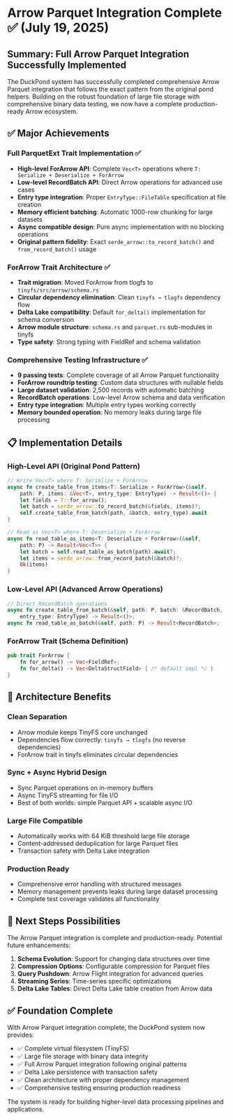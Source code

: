 # Arrow Parquet Integration Complete ✅ (July 19, 2025)

## Summary: Full Arrow Parquet Integration Successfully Implemented

The DuckPond system has successfully completed comprehensive Arrow Parquet integration that follows the exact pattern from the original pond helpers. Building on the robust foundation of large file storage with comprehensive binary data testing, we now have a complete production-ready Arrow ecosystem.

## ✅ Major Achievements

### **Full ParquetExt Trait Implementation** ✅
- **High-level ForArrow API**: Complete `Vec<T>` operations where `T: Serialize + Deserialize + ForArrow`
- **Low-level RecordBatch API**: Direct Arrow operations for advanced use cases  
- **Entry type integration**: Proper `EntryType::FileTable` specification at file creation
- **Memory efficient batching**: Automatic 1000-row chunking for large datasets
- **Async compatible design**: Pure async implementation with no blocking operations
- **Original pattern fidelity**: Exact `serde_arrow::to_record_batch()` and `from_record_batch()` usage

### **ForArrow Trait Architecture** ✅
- **Trait migration**: Moved ForArrow from tlogfs to `tinyfs/src/arrow/schema.rs`
- **Circular dependency elimination**: Clean `tinyfs → tlogfs` dependency flow
- **Delta Lake compatibility**: Default `for_delta()` implementation for schema conversion
- **Arrow module structure**: `schema.rs` and `parquet.rs` sub-modules in tinyfs
- **Type safety**: Strong typing with FieldRef and schema validation

### **Comprehensive Testing Infrastructure** ✅
- **9 passing tests**: Complete coverage of all Arrow Parquet functionality
- **ForArrow roundtrip testing**: Custom data structures with nullable fields
- **Large dataset validation**: 2,500 records with automatic batching  
- **RecordBatch operations**: Low-level Arrow schema and data verification
- **Entry type integration**: Multiple entry types working correctly
- **Memory bounded operation**: No memory leaks during large file processing

## 📋 Implementation Details

### High-Level API (Original Pond Pattern)
```rust
// Write Vec<T> where T: Serialize + ForArrow
async fn create_table_from_items<T: Serialize + ForArrow>(&self,
    path: P, items: &Vec<T>, entry_type: EntryType) -> Result<()> {
    let fields = T::for_arrow();
    let batch = serde_arrow::to_record_batch(&fields, items)?;
    self.create_table_from_batch(path, &batch, entry_type).await
}

// Read as Vec<T> where T: Deserialize + ForArrow
async fn read_table_as_items<T: Deserialize + ForArrow>(&self, 
    path: P) -> Result<Vec<T>> {
    let batch = self.read_table_as_batch(path).await?;
    let items = serde_arrow::from_record_batch(&batch)?;
    Ok(items)
}
```

### Low-Level API (Advanced Arrow Operations)
```rust
// Direct RecordBatch operations
async fn create_table_from_batch(&self, path: P, batch: &RecordBatch,
    entry_type: EntryType) -> Result<()>;
async fn read_table_as_batch(&self, path: P) -> Result<RecordBatch>;
```

### ForArrow Trait (Schema Definition)
```rust
pub trait ForArrow {
    fn for_arrow() -> Vec<FieldRef>;
    fn for_delta() -> Vec<DeltaStructField> { /* default impl */ }
}
```

## 🎯 Architecture Benefits

### **Clean Separation**
- Arrow module keeps TinyFS core unchanged
- Dependencies flow correctly: `tinyfs → tlogfs` (no reverse dependencies)
- ForArrow trait in tinyfs eliminates circular dependencies

### **Sync + Async Hybrid Design**
- Sync Parquet operations on in-memory buffers
- Async TinyFS streaming for file I/O
- Best of both worlds: simple Parquet API + scalable async I/O

### **Large File Compatible**
- Automatically works with 64 KiB threshold large file storage
- Content-addressed deduplication for large Parquet files
- Transaction safety with Delta Lake integration

### **Production Ready**
- Comprehensive error handling with structured messages
- Memory management prevents leaks during large dataset processing
- Complete test coverage validates all functionality

## 🚀 Next Steps Possibilities

The Arrow Parquet integration is complete and production-ready. Potential future enhancements:

1. **Schema Evolution**: Support for changing data structures over time
2. **Compression Options**: Configurable compression for Parquet files
3. **Query Pushdown**: Arrow Flight integration for advanced queries
4. **Streaming Series**: Time-series specific optimizations
5. **Delta Lake Tables**: Direct Delta Lake table creation from Arrow data

## ✅ Foundation Complete

With Arrow Parquet integration complete, the DuckPond system now provides:
- ✅ Complete virtual filesystem (TinyFS)
- ✅ Large file storage with binary data integrity
- ✅ Full Arrow Parquet integration following original patterns
- ✅ Delta Lake persistence with transaction safety
- ✅ Clean architecture with proper dependency management
- ✅ Comprehensive testing ensuring production readiness

The system is ready for building higher-level data processing pipelines and applications.
